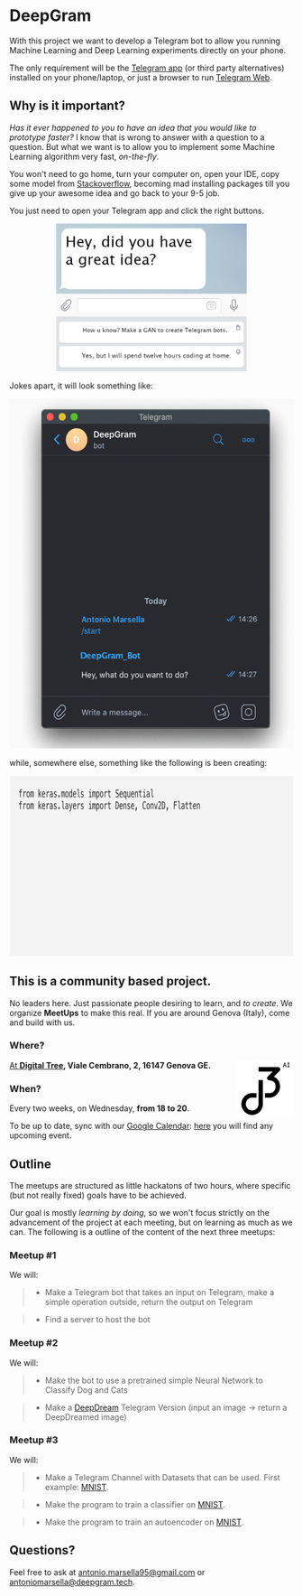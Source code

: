 # DeepGram 

With this project we want to develop a Telegram bot to allow you running Machine Learning and Deep Learning experiments directly on your phone. 

The only requirement will be the [Telegram app](https://telegram.org/apps) (or third party alternatives) installed on your phone/laptop, or just a browser to run [Telegram Web](https://web.telegram.org/).

## Why is it important?

_Has it ever happened to you to have an idea that you would like to prototype faster?_ I know that is wrong to answer with a question to a question. But what we want is to allow you to implement some Machine Learning algorithm very fast, _on-the-fly_.

You won't need to go home, turn your computer on, open your IDE, copy some model from [Stackoverflow](https://stackoverflow.com/), becoming mad installing packages till you give up your awesome idea and go back to your 9-5 job.

You just need to open your Telegram app and click the right buttons. 

<p align="center">
  <img width="338" height="262" src="https://github.com/deepgramtech/deepgramtech.github.io/blob/master/img/telegrambot.png?raw=true">
</p>

Jokes apart, it will look something like:

<p align="center">
  <img width="542" height="620" src="https://github.com/deepgramtech/deepgramtech.github.io/blob/master/img/telegif.gif?raw=true">
</p>

while, somewhere else, something like the following is been creating:

<p align="center">
  <img width="700" height="320" src="https://github.com/deepgramtech/deepgramtech.github.io/blob/master/img/modelgif.gif">
</p>

## This is a community based project.

No leaders here. Just passionate people desiring to learn, and _to create_. We organize **MeetUps** to make this real. If you are around Genova (Italy), come and build with us. 

### Where?
<a href="https://digitaltree.ai"><img align="right" width="100" height="100" src="https://github.com/deepgramtech/deepgramtech.github.io/blob/master/img/dtblack.png?raw=true">

At **[Digital Tree](https://digitaltree.ai), Viale Cembrano, 2, 16147 Genova GE.**




### When?

 Every two weeks, on Wednesday, **from 18 to 20**. 
 
 To be up to date, sync with our [Google Calendar](https://calendar.google.com/calendar/embed?src=i8m9ckbo5l0o38bc98ocui6mp8%40group.calendar.google.com&ctz=Europe%2FRome
): [here](https://calendar.google.com/calendar/embed?src=i8m9ckbo5l0o38bc98ocui6mp8%40group.calendar.google.com&ctz=Europe%2FRome) you will find any upcoming event.

## Outline

The meetups are structured as little hackatons of two hours, where specific (but not really fixed) goals have to be achieved. 

Our goal is mostly _learning by doing_, so we won't focus strictly on the advancement of the project at each meeting, but on learning as much as we can. The following is a outline of the content of the next three meetups:


### Meetup #1

We will:

> - Make a Telegram bot that takes an input on Telegram, make a simple operation outside, return the output on Telegram

> - Find a server to host the bot


### Meetup #2

We will:

> - Make the bot to use a pretrained simple Neural Network to Classify Dog and Cats

> - Make a [DeepDream](https://en.wikipedia.org/wiki/DeepDream) Telegram Version (input an image -> return a DeepDreamed image)



### Meetup #3

We will: 

> - Make a Telegram Channel with Datasets that can be used. First example: [MNIST](http://yann.lecun.com/exdb/mnist/).
 
> - Make the program to train a classifier on [MNIST](http://yann.lecun.com/exdb/mnist/).

> - Make the program to train an autoencoder on [MNIST](http://yann.lecun.com/exdb/mnist/).

## Questions?

Feel free to ask at antonio.marsella95@gmail.com or antoniomarsella@deepgram.tech.
